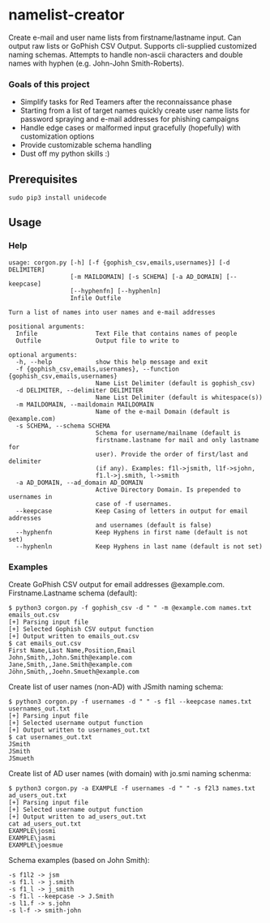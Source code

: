 # namelist-creator
Create e-mail and user name lists from firstname/lastname input. Can output raw lists or GoPhish CSV Output. Supports cli-supplied customized naming schemas. Attempts to handle non-ascii characters and double names with hyphen (e.g. John-John Smith-Roberts).
### Goals of this project
* Simplify tasks for Red Teamers after the reconnaissance phase
* Starting from a list of target names quickly create user name lists for password spraying and e-mail addresses for phishing campaigns
* Handle edge cases or malformed input gracefully (hopefully) with customization options
* Provide customizable schema handling
* Dust off my python skills :)

## Prerequisites
  ```sudo pip3 install unidecode```

## Usage
### Help
```python3 corgon.py -h
usage: corgon.py [-h] [-f {gophish_csv,emails,usernames}] [-d DELIMITER]
                 [-m MAILDOMAIN] [-s SCHEMA] [-a AD_DOMAIN] [--keepcase]
                 [--hyphenfn] [--hyphenln]
                 Infile Outfile

Turn a list of names into user names and e-mail addresses

positional arguments:
  Infile                Text File that contains names of people
  Outfile               Output file to write to

optional arguments:
  -h, --help            show this help message and exit
  -f {gophish_csv,emails,usernames}, --function {gophish_csv,emails,usernames}
                        Name List Delimiter (default is gophish_csv)
  -d DELIMITER, --delimiter DELIMITER
                        Name List Delimiter (default is whitespace(s))
  -m MAILDOMAIN, --maildomain MAILDOMAIN
                        Name of the e-mail Domain (default is @example.com)
  -s SCHEMA, --schema SCHEMA
                        Schema for username/mailname (default is
                        firstname.lastname for mail and only lastname for
                        user). Provide the order of first/last and delimiter
                        (if any). Examples: f1l->jsmith, l1f->sjohn,
                        f1.l->j.smith, l->smith
  -a AD_DOMAIN, --ad_domain AD_DOMAIN
                        Active Directory Domain. Is prepended to usernames in
                        case of -f usernames.
  --keepcase            Keep Casing of letters in output for email addresses
                        and usernames (default is false)
  --hyphenfn            Keep Hyphens in first name (default is not set)
  --hyphenln            Keep Hyphens in last name (default is not set)

```

### Examples
Create GoPhish CSV output for email addresses @example.com. Firstname.Lastname schema (default): 
```
$ python3 corgon.py -f gophish_csv -d " " -m @example.com names.txt emails_out.csv
[+] Parsing input file
[+] Selected Gophish CSV output function
[+] Output written to emails_out.csv
$ cat emails_out.csv 
First Name,Last Name,Position,Email
John,Smith,,John.Smith@example.com
Jane,Smith,,Jane.Smith@example.com
Jöhn,Smüth,,Joehn.Smueth@example.com
```
Create list of user names (non-AD) with JSmith naming schema:
```
$ python3 corgon.py -f usernames -d " " -s f1l --keepcase names.txt usernames_out.txt
[+] Parsing input file
[+] Selected username output function
[+] Output written to usernames_out.txt
$ cat usernames_out.txt
JSmith
JSmith
JSmueth
```
Create list of AD user names (with domain) with jo.smi naming schenma:
```
$ python3 corgon.py -a EXAMPLE -f usernames -d " " -s f2l3 names.txt ad_users_out.txt 
[+] Parsing input file
[+] Selected username output function
[+] Output written to ad_users_out.txt
cat ad_users_out.txt 
EXAMPLE\josmi
EXAMPLE\jasmi
EXAMPLE\joesmue
```
Schema examples (based on John Smith):
```
-s f1l2 -> jsm
-s f1.l -> j.smith
-s f1_l -> j_smith
-s f1.l --keepcase -> J.Smith
-s l1.f -> s.john
-s l-f -> smith-john
```
